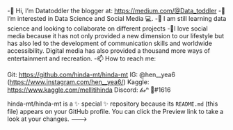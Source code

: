 -👋 Hi, I’m Datatoddler the blogger at: https://medium.com/@Data_toddler
-👀 I’m interested in Data Science and Social Media 💻.
-🤝 I am still learning data science and looking to collaborate on different projects
-💞️I love social media because it has not only provided a new dimension to our lifestyle but has also led to the development of communication skills and worldwide accessibility. Digital media has also provided a thousand more ways of entertainment and recreation.
-📫 How to reach me:

Git: https://github.com/hinda-mt/hinda-mt 
IG: @hen__yea6 (https://www.instagram.com/hen__yea6/)
Kaggle: https://www.kaggle.com/mellitihinda
Discord: 𝒽ℯⁿ 🦋#1616

hinda-mt/hinda-mt is a ✨ special ✨ repository because its `README.md` (this file) appears on your GitHub profile.
You can click the Preview link to take a look at your changes.
--->
